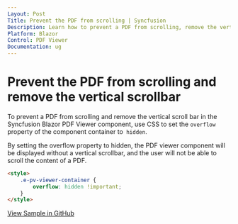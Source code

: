 ```yaml
---
Layout: Post
Title: Prevent the PDF from scrolling | Syncfusion
Description: Learn how to prevent a PDF from scrolling, remove the vertical scrollbar in the Syncfusion Blazor PDF Viewer component, and more.
Platform: Blazor
Control: PDF Viewer
Documentation: ug
--- 
```


# Prevent the PDF from scrolling and remove the vertical scrollbar

To prevent a PDF from scrolling and remove the vertical scroll bar in the Syncfusion Blazor PDF Viewer component, use CSS to set the `overflow` property of the component container to` hidden`.

By setting the overflow property to hidden, the PDF viewer component will be displayed without a vertical scrollbar, and the user will not be able to scroll the content of a PDF.

```html
<style>
    .e-pv-viewer-container {
        overflow: hidden !important;
    }
</style>
```

[View Sample in GitHub](https://github.com/SyncfusionExamples/blazor-pdf-viewer-examples/tree/BLAZ-28848-preventScroll/Common/Prevent%20the%20PDF%20from%20scrolling)